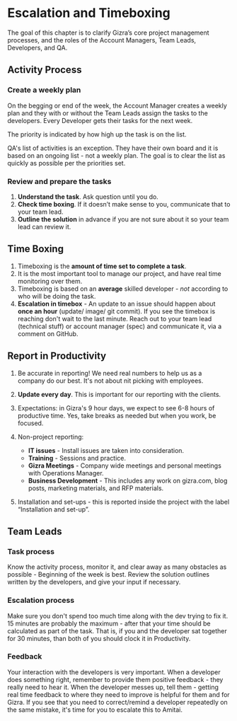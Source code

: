 # Escalation and Timeboxing

The goal of this chapter is to clarify Gizra’s core project management processes, and the roles of the Account Managers, Team Leads, Developers, and QA.

## Activity Process

### Create a weekly plan

On the begging or end of the week, the Account Manager creates a weekly plan and they with or without the Team Leads assign the tasks to the developers. Every Developer gets their tasks for the next week.

The priority is indicated by how high up the task is on the list.

QA's list of activities is an exception. They have their own board and it is based on an ongoing list - not a weekly plan. The goal is to clear the list as quickly as possible per the priorities set.

### Review and prepare the tasks

1. **Understand the task**. Ask question until you do.  
2. **Check time boxing**. If it doesn’t make sense to you, communicate that to your team lead.  
3. **Outline the solution** in advance if you are not sure about it so your team lead can review it.

## Time Boxing

1. Timeboxing is the **amount of time set to complete a task**.
2. It is the most important tool to manage our project, and have real time monitoring over them.
3. Timeboxing is based on an **average** skilled developer - _not_ according to who will be doing the task.
4. **Escalation in timebox** - An update to an issue should happen about **once an hour** \(update/ image/ git commit\). If you see the timebox is reaching don't wait to the last minute. Reach out to your team lead \(technical stuff\) or account manager \(spec\) and communicate it, via a comment on GitHub.

## Report in Productivity

1. Be accurate in reporting! We need real numbers to help us as a company do our best. It's not about nit picking with employees.
2. **Update every day**. This is important for our reporting with the clients.
3. Expectations: in Gizra's 9 hour days, we expect to see 6-8 hours of productive time. Yes, take breaks as needed but when you work, be focused.
4. Non-project reporting:

   * **IT issues** - Install issues are taken into consideration.
   * **Training** - Sessions and practice.
   * **Gizra Meetings** - Company wide meetings and personal meetings with Operations Manager.
   * **Business Development** -  This includes any work on gizra.com, blog posts, marketing materials, and RFP materials.

5. Installation and set-ups - this is reported inside the project with the label “Installation and set-up”.

## Team Leads

### Task process

Know the activity process, monitor it, and clear away as many obstacles as possible - Beginning of the week is best. Review the solution outlines written by the developers, and give your input if necessary.

### Escalation process

Make sure you don't spend too much time along with the dev trying to fix it. 15 minutes are probably the maximum - after that your time should be calculated as part of the task. That is, if you and the developer sat together for 30 minutes, than both of you should clock it in Productivity.

### Feedback

Your interaction with the developers is very important.  When a developer does something right, remember to provide them positive feedback - they really need to hear it.  When the developer messes up, tell them - getting real time feedback to where they need to improve is helpful for them and for Gizra. If you see that you need to correct/remind a developer repeatedly on the same mistake, it's time for you to escalate this to Amitai.


